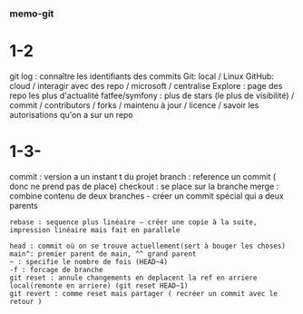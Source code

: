 ### memo-git
# 1-2
  git log : connaître les identifiants des commits
	Git: local / Linux
	GitHub: cloud / interagir avec des repo / microsoft / centralise
	Explore : page des repo les plus d'actualité
	fatfee/symfony : plus de stars (le plus de visibilité) / commit / contributors / forks / maintenu à jour / licence /  savoir les autorisations qu'on a    sur un repo
	
# 1-3- 	
  commit : version a un instant t du projet
	branch : reference un commit ( donc ne prend pas de place)
	checkout : se place sur la branche
	merge : combine contenu de deux branches - créer un commit spécial qui a deux parents


	rebase : sequence plus linéaire – créer une copie à la suite, impression linéaire mais fait en parallele

	head : commit où on se trouve actuellement(sert à bouger les choses)
	main^: premier parent de main, ^^ grand parent
	~ : specifie le nombre de fois (HEAD~4)
	-f : forcage de branche
	git reset : annule changements en deplacent la ref en arriere local(remonte en arriere) (git reset HEAD~1)
	git revert : comme reset mais partager ( recréer un commit avec le retour )
